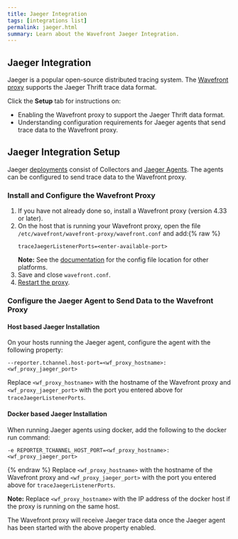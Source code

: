 ```yaml
---
title: Jaeger Integration
tags: [integrations list]
permalink: jaeger.html
summary: Learn about the Wavefront Jaeger Integration.
---
```

## Jaeger Integration

Jaeger is a popular open-source distributed tracing system. The [Wavefront proxy](https://docs.wavefront.com/proxies.html) supports the Jaeger Thrift trace data format.

Click the **Setup** tab for instructions on:

* Enabling the Wavefront proxy to support the Jaeger Thrift data format.
* Understanding configuration requirements for Jaeger agents that send trace data to the Wavefront proxy.

## Jaeger Integration Setup

Jaeger [deployments](https://www.jaegertracing.io/docs/1.8/architecture/#components) consist of Collectors and [Jaeger Agents](https://www.jaegertracing.io/docs/1.8/deployment/#agent). The agents can be configured to send trace data to the Wavefront proxy.



### Install and Configure the Wavefront Proxy

1. If you have not already done so, install a Wavefront proxy (version 4.33 or later).
2. On the host that is running your Wavefront proxy, open the file `/etc/wavefront/wavefront-proxy/wavefront.conf` and add:{% raw %}
   ```
   traceJaegerListenerPorts=<enter-available-port>
   ```
   **Note:** See the [documentation](https://docs.wavefront.com/proxies_configuring.html#paths) for the config file location for other platforms.
3. Save and close `wavefront.conf`.
4. [Restart the proxy](https://docs.wavefront.com/proxies_installing.html#starting-and-stopping-a-proxy).

### Configure the Jaeger Agent to Send Data to the Wavefront Proxy

#### Host based Jaeger Installation
On your hosts running the Jaeger agent, configure the agent with the following property:

```
--reporter.tchannel.host-port=<wf_proxy_hostname>:<wf_proxy_jaeger_port>
```
Replace `<wf_proxy_hostname>` with the hostname of the Wavefront proxy and `<wf_proxy_jaeger_port>` with the port you entered above for `traceJaegerListenerPorts`.

#### Docker based Jaeger Installation
When running Jaeger agents using docker, add the following to the docker run command:
```
-e REPORTER_TCHANNEL_HOST_PORT=<wf_proxy_hostname>:<wf_proxy_jaeger_port>
```
{% endraw %}
Replace `<wf_proxy_hostname>` with the hostname of the Wavefront proxy and `<wf_proxy_jaeger_port>` with the port you entered above for `traceJaegerListenerPorts`.

**Note:** Replace `<wf_proxy_hostname>` with the IP address of the docker host if the proxy is running on the same host.

The Wavefront proxy will receive Jaeger trace data once the Jaeger agent has been started with the above property enabled.
